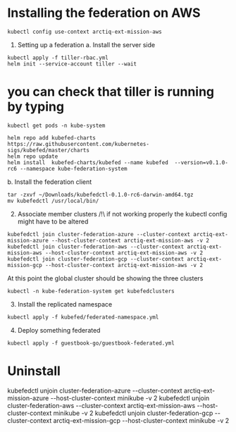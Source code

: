 # Installing the federation on AWS
```
kubectl config use-context arctiq-ext-mission-aws
```

1. Setting up a federation
a. Install the server side
```
kubectl apply -f tiller-rbac.yml
helm init --service-account tiller --wait
```

# you can check that tiller is running by typing
```
kubectl get pods -n kube-system
```

```
helm repo add kubefed-charts https://raw.githubusercontent.com/kubernetes-sigs/kubefed/master/charts
helm repo update
helm install  kubefed-charts/kubefed --name kubefed  --version=v0.1.0-rc6 --namespace kube-federation-system
```

b. Install the federation client
```
tar -zxvf ~/Downloads/kubefedctl-0.1.0-rc6-darwin-amd64.tgz
mv kubefedctl /usr/local/bin/
```

2. Associate member clusters
/!\ if not working properly the kubectl config might have to be altered

```
kubefedctl join cluster-federation-azure --cluster-context arctiq-ext-mission-azure --host-cluster-context arctiq-ext-mission-aws -v 2
kubefedctl join cluster-federation-aws --cluster-context arctiq-ext-mission-aws --host-cluster-context arctiq-ext-mission-aws -v 2
kubefedctl join cluster-federation-gcp --cluster-context arctiq-ext-mission-gcp --host-cluster-context arctiq-ext-mission-aws -v 2
```
 
At this point the global cluster should be showing the three clusters
```
kubectl -n kube-federation-system get kubefedclusters
```

3. Install the replicated namespace
```
kubectl apply -f kubefed/federated-namespace.yml
```

4. Deploy something federated
```
kubectl apply -f guestbook-go/guestbook-federated.yml
```

# Uninstall

kubefedctl unjoin cluster-federation-azure --cluster-context arctiq-ext-mission-azure --host-cluster-context minikube -v 2
kubefedctl unjoin cluster-federation-aws --cluster-context arctiq-ext-mission-aws --host-cluster-context minikube -v 2
kubefedctl unjoin cluster-federation-gcp --cluster-context arctiq-ext-mission-gcp --host-cluster-context minikube -v 2
